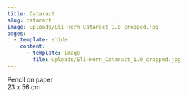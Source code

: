 ```yaml
---
title: Cataract
slug: cataract
image: uploads/Eli-Horn_Cataract_1.0_cropped.jpg
pages:
  - template: slide
    content:
      - template: image
        file: uploads/Eli-Horn_Cataract_1.0_cropped.jpg
---
```


Pencil on paper  
23 x 56 cm
